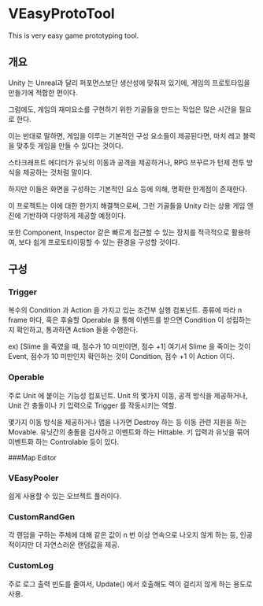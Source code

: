 # VEasyProtoTool
This is very easy game prototyping tool.

## 개요
Unity 는 Unreal과 달리 퍼포먼스보단 생산성에 맞춰져 있기에, 게임의 프로토타입을 만들기에 적합한 편이다.  
  
  그럼에도, 게임의 재미요소를 구현하기 위한 기골들을 만드는 작업은 많은 시간을 필요로 한다.
  
  이는 반대로 말하면, 게임을 이루는 기본적인 구성 요소들이 제공된다면, 마치 레고 블럭을 맞추듯 게임을 만들 수 있다는 것이다.
  
  스타크래프트 에디터가 유닛의 이동과 공격을 제공하거나, RPG 쯔꾸르가 턴제 전투 방식을 제공하는 것처럼 말이다.
  
  하지만 이들은 화면을 구성하는 기본적인 요소 등에 의해, 명확한 한계점이 존재한다.
  
  이 프로젝트는 이에 대한 한가지 해결책으로써, 그런 기골들을 Unity 라는 상용 게임 엔진에 기반하여 다양하게 제공할 예정이다.
  
  또한 Component, Inspector 같은 빠르게 접근할 수 있는 장치를 적극적으로 활용하여, 보다 쉽게 프로토타이핑할 수 있는 환경을 구성할 것이다.


## 구성
### Trigger
  복수의 Condition 과 Action 을 가지고 있는 조건부 실행 컴포넌트. 종류에 따라 n frame 마다, 혹은 후술할 Operable 을 통해 이벤트를 받으면 Condition 이 성립하는지 확인하고, 통과하면 Action 들을 수행한다.
  
  ex) [Slime 을 죽였을 때, 점수가 10 미만이면, 점수 +1] 여기서 Slime 을 죽이는 것이 Event, 점수가 10 미만인지 확인하는 것이 Condition, 점수 +1 이 Action 이다.
  
### Operable
  주로 Unit 에 붙이는 기능성 컴포넌트. Unit 의 몇가지 이동, 공격 방식을 제공하거나, Unit 간 충돌이나 키 입력으로 Trigger 를 작동시키는 역할.
  
  몇가지 이동 방식을 제공하거나 맵을 나가면 Destroy 하는 등 이동 관련 지원을 하는 Movable. 유닛간의 충돌을 검사하고 이벤트화 하는 Hittable. 키 입력과 유닛을 묶어 이벤트화 하는 Controlable 등이 있다.
  
###Map Editor
  
### VEasyPooler
  쉽게 사용할 수 있는 오브젝트 풀러이다.
  
### CustomRandGen
  각 랜덤을 구하는 주체에 대해 같은 값이 n 번 이상 연속으로 나오지 않게 하는 등, 인공적이지만 더 자연스러운 랜덤값을 제공.  
  
### CustomLog  
  주로 로그 출력 빈도를 줄여서, Update() 에서 호출해도 렉이 걸리지 않게 하는 용도로 사용.
